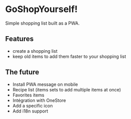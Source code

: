 # GoShopYourself!

Simple shopping list built as a PWA.

## Features

-   create a shopping list
-   keep old items to add them faster to your shopping list

## The future

-   Install PWA message on mobile
-   Recipe list (items sets to add multiple items at once)
-   Favorites items
-   Intégration with OneStore
-   Add a specific icon
-   Add i18n support
